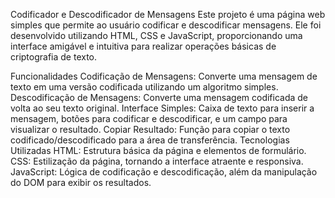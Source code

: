 Codificador e Descodificador de Mensagens
Este projeto é uma página web simples que permite ao usuário codificar e descodificar mensagens. Ele foi desenvolvido utilizando HTML, CSS e JavaScript, proporcionando uma interface amigável e intuitiva para realizar operações básicas de criptografia de texto.

Funcionalidades
Codificação de Mensagens: Converte uma mensagem de texto em uma versão codificada utilizando um algoritmo simples.
Descodificação de Mensagens: Converte uma mensagem codificada de volta ao seu texto original.
Interface Simples: Caixa de texto para inserir a mensagem, botões para codificar e descodificar, e um campo para visualizar o resultado.
Copiar Resultado: Função para copiar o texto codificado/descodificado para a área de transferência.
Tecnologias Utilizadas
HTML: Estrutura básica da página e elementos de formulário.
CSS: Estilização da página, tornando a interface atraente e responsiva.
JavaScript: Lógica de codificação e descodificação, além da manipulação do DOM para exibir os resultados.
